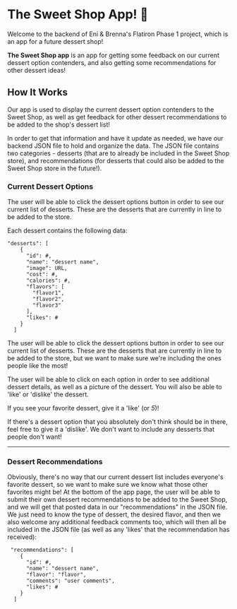 # The Sweet Shop App! 🍰
Welcome to the backend of Eni & Brenna's Flatiron Phase 1 project, which is an app for a future dessert shop!

**The Sweet Shop app** is an app for getting some feedback on our current dessert option contenders, and also getting some recommendations for other dessert ideas!

## How It Works

Our app is used to display the current dessert option contenders to the Sweet Shop, as well as get feedback for other dessert recommendations to be added to the shop's dessert list!

In order to get that information and have it update as needed, we have our backend JSON file to hold and organize the data. The JSON file contains two categories - desserts (that are to already be included in the Sweet Shop store), and recommendations (for desserts that could also be added to the Sweet Shop store in the future!).

### Current Dessert Options

The user will be able to click the dessert options button in order to see our current list of desserts. These are the desserts that are currently in line to be added to the store.

Each dessert contains the following data:

```
"desserts": [
    {
      "id": #,
      "name": "dessert name",
      "image": URL,
      "cost": #,
      "calories": #,
      "flavors": [
        "flavor1",
        "flavor2",
        "flavor3"
      ],
      "likes": #
    }
  ]
```

The user will be able to click the dessert options button in order to see our current list of desserts. These are the desserts that are currently in line to be added to the store, but we want to make sure we're including the ones people like the most!

The user will be able to click on each option in order to see additional dessert details, as well as a picture of the dessert. You will also be able to 'like' or 'dislike' the dessert.

If you see your favorite dessert, give it a 'like' (or *5*)!

If there's a dessert option that you absolutely don't think should be in there, feel free to give it a 'dislike'. We don't want to include any desserts that people don't want!

---

### Dessert Recommendations

Obviously, there's no way that our current dessert list includes everyone's favorite dessert, so we want to make sure we know what those other favorites might be! At the bottom of the app page, the user will be able to submit their own dessert recommendations to be added to the Sweet Shop, and we will get that posted data in our "recommendations" in the JSON file. We just need to know the type of dessert, the desired flavor, and then we also welcome any additional feedback comments too, which will then all be included in the JSON file (as well as any 'likes' that the recommendation has received):

```
 "recommendations": [
    {
      "id": #,
      "name": "dessert name",
      "flavor": "flavor",
      "comments": "user comments",
      "likes": #
    }
  ]
```
